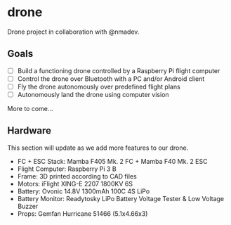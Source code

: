 # drone

Drone project in collaboration with @nmadev.

## Goals
- [ ] Build a functioning drone controlled by a Raspberry Pi flight computer
- [ ] Control the drone over Bluetooth with a PC and/or Android client
- [ ] Fly the drone autonomously over predefined flight plans
- [ ] Autonomously land the drone using computer vision

More to come...

## Hardware
This section will update as we add more features to our drone.
- FC + ESC Stack: Mamba F405 Mk. 2 FC + Mamba F40 Mk. 2 ESC
- Flight Computer: Raspberry Pi 3 B
- Frame: 3D printed according to CAD files
- Motors: iFlight XING-E 2207 1800KV 6S
- Battery: Ovonic 14.8V 1300mAh 100C 4S LiPo
- Battery Monitor: Readytosky LiPo Battery Voltage Tester & Low Voltage Buzzer
- Props: Gemfan Hurricane 51466 (5.1x4.66x3)
